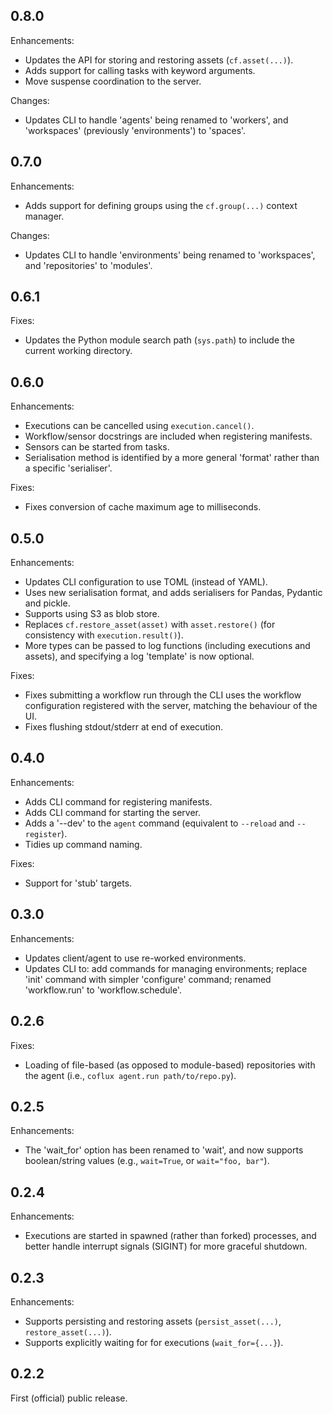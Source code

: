 ## 0.8.0

Enhancements:

- Updates the API for storing and restoring assets (`cf.asset(...)`).
- Adds support for calling tasks with keyword arguments.
- Move suspense coordination to the server.

Changes:

- Updates CLI to handle 'agents' being renamed to 'workers', and 'workspaces' (previously 'environments') to 'spaces'.

## 0.7.0

Enhancements:

- Adds support for defining groups using the `cf.group(...)` context manager.

Changes:

- Updates CLI to handle 'environments' being renamed to 'workspaces', and 'repositories' to 'modules'.

## 0.6.1

Fixes:

- Updates the Python module search path (`sys.path`) to include the current working directory.

## 0.6.0

Enhancements:

- Executions can be cancelled using `execution.cancel()`.
- Workflow/sensor docstrings are included when registering manifests.
- Sensors can be started from tasks.
- Serialisation method is identified by a more general 'format' rather than a specific 'serialiser'.

Fixes:

- Fixes conversion of cache maximum age to milliseconds.

## 0.5.0

Enhancements:

- Updates CLI configuration to use TOML (instead of YAML).
- Uses new serialisation format, and adds serialisers for Pandas, Pydantic and pickle.
- Supports using S3 as blob store.
- Replaces `cf.restore_asset(asset)` with `asset.restore()` (for consistency with `execution.result()`).
- More types can be passed to log functions (including executions and assets), and specifying a log 'template' is now optional.

Fixes:

- Fixes submitting a workflow run through the CLI uses the workflow configuration registered with the server, matching the behaviour of the UI.
- Fixes flushing stdout/stderr at end of execution.

## 0.4.0

Enhancements:

- Adds CLI command for registering manifests.
- Adds CLI command for starting the server.
- Adds a '--dev' to the `agent` command (equivalent to `--reload` and `--register`).
- Tidies up command naming.

Fixes:

- Support for 'stub' targets.

## 0.3.0

Enhancements:

- Updates client/agent to use re-worked environments.
- Updates CLI to: add commands for managing environments; replace 'init' command with simpler 'configure' command; renamed 'workflow.run' to 'workflow.schedule'.

## 0.2.6

Fixes:

- Loading of file-based (as opposed to module-based) repositories with the agent (i.e., `coflux agent.run path/to/repo.py`).

## 0.2.5

Enhancements:

- The 'wait_for' option has been renamed to 'wait', and now supports boolean/string values (e.g., `wait=True`, or `wait="foo, bar"`).

## 0.2.4

Enhancements:

- Executions are started in spawned (rather than forked) processes, and better handle interrupt signals (SIGINT) for more graceful shutdown.

## 0.2.3

Enhancements:

- Supports persisting and restoring assets (`persist_asset(...)`, `restore_asset(...)`).
- Supports explicitly waiting for for executions (`wait_for={...}`).

## 0.2.2

First (official) public release.
